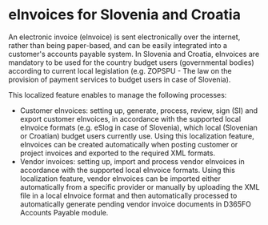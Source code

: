 # eInvoices for Slovenia and Croatia

An electronic invoice (eInvoice) is sent electronically over the internet, rather than being paper-based, and can be easily integrated into a customer's accounts payable system. In Slovenia and Croatia, eInvoices are mandatory to be used for the country budget users (governmental bodies) according to current local legislation (e.g. ZOPSPU - The law on the provision of payment services to budget users in case of Slovenia). 

This localized feature enables to manage the following processes:
- Customer eInvoices: setting up, generate, process, review, sign (SI) and export customer eInvoices, in accordance with the supported local eInvoice formats (e.g. eSlog in case of Slovenia), which local (Slovenian or Croatian) budget users currently use. Using this localization feature, eInvoices can be created automatically when posting customer or project invoices and exported to the required XML formats. 
- Vendor invoices: setting up, import and process vendor eInvoices in accordance with the supported local eInvoice formats. Using this localization feature, vendor eInvoices can be imported either automatically from a specific provider or manually by uploading the XML file in a local eInvoice format and then automatically processed to automatically generate pending vendor invoice documents in D365FO Accounts Payable module.


 

